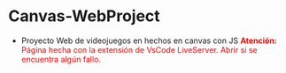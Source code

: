 # Canvas-WebProject

- Proyecto Web de videojuegos en hechos en canvas con JS
<span style="color:red">**Atención:** Página hecha con la extensión de VsCode LiveServer. Abrir si se encuentra algún fallo.</span>

